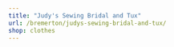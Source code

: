 ```yaml
---
title: "Judy's Sewing Bridal and Tux"
url: /bremerton/judys-sewing-bridal-and-tux/
shop: clothes
---
```

